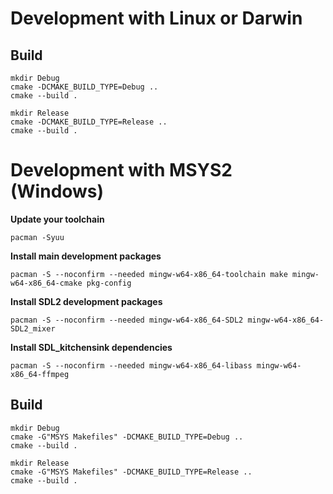 
# Development with Linux or Darwin

## Build

```
mkdir Debug
cmake -DCMAKE_BUILD_TYPE=Debug ..
cmake --build .

mkdir Release
cmake -DCMAKE_BUILD_TYPE=Release ..
cmake --build .
```

# Development with MSYS2 (Windows)

**Update your toolchain**
```
pacman -Syuu
```

**Install main development packages**
```
pacman -S --noconfirm --needed mingw-w64-x86_64-toolchain make mingw-w64-x86_64-cmake pkg-config
```

**Install SDL2 development packages**
```
pacman -S --noconfirm --needed mingw-w64-x86_64-SDL2 mingw-w64-x86_64-SDL2_mixer
```

**Install SDL_kitchensink dependencies**
```
pacman -S --noconfirm --needed mingw-w64-x86_64-libass mingw-w64-x86_64-ffmpeg
```

## Build

```
mkdir Debug
cmake -G"MSYS Makefiles" -DCMAKE_BUILD_TYPE=Debug ..
cmake --build .

mkdir Release
cmake -G"MSYS Makefiles" -DCMAKE_BUILD_TYPE=Release ..
cmake --build .
```
